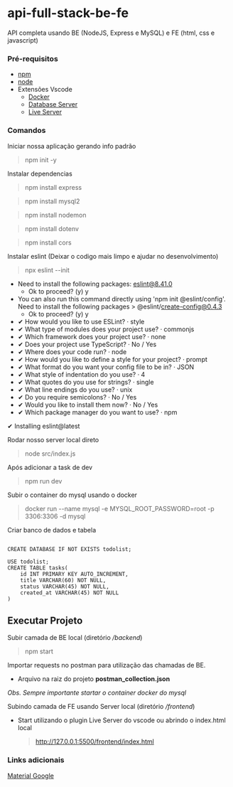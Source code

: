# api-full-stack-be-fe

API completa usando BE (NodeJS, Express e MySQL) e FE (html, css e javascript)

### Pré-requisitos

-   [npm](https://docs.npmjs.com/downloading-and-installing-node-js-and-npm)
-   [node](https://nodejs.org/en/download)
-   Extensões Vscode
    -   [Docker](https://marketplace.visualstudio.com/items?itemName=ms-azuretools.vscode-docker)
    -   [Database Server](https://marketplace.visualstudio.com/items?itemName=cweijan.vscode-database-client2)
    -   [Live Server](https://github.com/ritwickdey/vscode-live-server-plus-plus)

### Comandos

Iniciar nossa aplicação gerando info padrão

> npm init -y

Instalar dependencias

> npm install express

> npm install mysql2

> npm install nodemon

> npm install dotenv

> npm install cors

Instalar eslint (Deixar o codigo mais limpo e ajudar no desenvolvimento)

> npx eslint --init

-   Need to install the following packages: eslint@8.41.0
    -   Ok to proceed? (y) y
-   You can also run this command directly using 'npm init @eslint/config'. Need to install the following packages > @eslint/create-config@0.4.3
    -   Ok to proceed? (y) y
-   ✔ How would you like to use ESLint? · style
-   ✔ What type of modules does your project use? · commonjs
-   ✔ Which framework does your project use? · none
-   ✔ Does your project use TypeScript? · No / Yes
-   ✔ Where does your code run? · node
-   ✔ How would you like to define a style for your project? · prompt
-   ✔ What format do you want your config file to be in? · JSON
-   ✔ What style of indentation do you use? · 4
-   ✔ What quotes do you use for strings? · single
-   ✔ What line endings do you use? · unix
-   ✔ Do you require semicolons? · No / Yes
-   ✔ Would you like to install them now? · No / Yes
-   ✔ Which package manager do you want to use? · npm

✔ Installing eslint@latest

Rodar nosso server local direto

> node src/index.js

Após adicionar a task de dev

> npm run dev

Subir o container do mysql usando o docker

> docker run --name mysql -e MYSQL_ROOT_PASSWORD=root -p 3306:3306 -d mysql

Criar banco de dados e tabela

```

CREATE DATABASE IF NOT EXISTS todolist;

USE todolist;
CREATE TABLE tasks(
    id INT PRIMARY KEY AUTO_INCREMENT,
    title VARCHAR(60) NOT NULL,
    status VARCHAR(45) NOT NULL,
    created_at VARCHAR(45) NOT NULL
)
```

## Executar Projeto

Subir camada de BE local (diretório */backend*) 
> npm start

Importar requests no postman para utilização das chamadas de BE.

-   Arquivo na raiz do projeto **postman_collection.json**

*Obs. Sempre importante startar o container docker do mysql*


Subindo camada de FE usando Server local (diretório */frontend*) 

- Start utilizando o plugin Live Server do vscode ou abrindo o index.html local
    > http://127.0.0.1:5500/frontend/index.html


### Links adicionais

[Material Google](https://fonts.google.com/icons)
